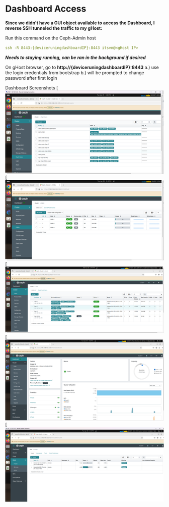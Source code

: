 # Dashboard Access

**Since we didn't have a GUI object available to access the Dashboard, I reverse SSH tunneled the traffic to my gHost:**

Run this command on the Ceph-Admin host

```yaml
ssh -R 8443:{deviceruningdashboardIP}:8443 itsvm@<gHost IP>
```

***Needs to staying running, can be ran in the background if desired*** 

On gHost browser, go to **http://{deviceruningdashboardIP}:8443**
    a.) use the login credentials from bootstrap
    b.) will be prompted to change password after first login

Dashboard Screenshots
[![1](Dash-1.png)
[![2](Dash-2.png)
[![3](Dash-3.png)
[![4](Dash-4.png)
[![5](Dash-5.png)




